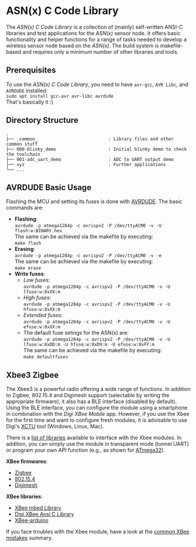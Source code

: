 # ASN(x) C Code Library #

The *ASN(x) C Code Library* is a collection of (mainly) self-written ANSI-C libraries and test applications for the *ASN(x)* sensor node.
It offers basic functionality and helper functions for a range of tasks needed to develop a wireless sensor node based on the *ASN(x)*.
The build system is makefile-based and requires only a minimum number of other libraries and tools.


## Prerequisites ##

To use the *ASN(x) C Code Library*, you need to have `avr-gcc`, `AVR Libc`, and `AVRDUDE` installed:  
  `sudo apt install gcc-avr avr-libc avrdude`  
That's basically it :)


## Directory Structure ##

```
.
├── _common_                           : Library files and other common stuff
├── 000-blinky_demo                    : Initial blinky demo to check the toolchain
├── 001-adc_uart_demo                  : ADC to UART output demo
├── xyz                                : Further applications
└── ...
```

## AVRDUDE Basic Usage ##

Flashing the MCU and setting its fuses is done with [AVRDUDE](https://www.nongnu.org/avrdude/).
The basic commands are:
* **Flashing**:  
  `avrdude -p atmega1284p -c avrispv2 -P /dev/ttyACM0 -v -U flash:w:BINARY.hex`  
  The same can be achieved via the makefile by executing:  
  `make flash`
* **Erasing**:  
  `avrdude -p atmega1284p -c avrispv2 -P /dev/ttyACM0 -v -e`  
  The same can be achieved via the makefile by executing:  
  `make erase`
* **Write fuses**:
    * *Low fuses*:  
      `avrdude -p atmega1284p -c avrispv2 -P /dev/ttyACM0 -v -U lfuse:w:0xXX:m`
    * *High fuses*:  
      `avrdude -p atmega1284p -c avrispv2 -P /dev/ttyACM0 -v -U hfuse:w:0xXX:m`
    * *Extended fuses*:  
      `avrdude -p atmega1284p -c avrispv2 -P /dev/ttyACM0 -v -U efuse:w:0xXX:m`
    * The default fuse setings for the ASN(x) are:  
      `avrdude -p atmega1284p -c avrispv2 -P /dev/ttyACM0 -v -U lfuse:w:0xDD:m -U hfuse:w:0xD9:m -U efuse:w:0xFF:m`  
      The same can be achieved via the makefile by executing:  
      `make defaultfuses`


## Xbee3 Zigbee ##

The Xbee3 is a powerful radio offering a wide range of functions.
In addition to Zigbee, 802.15.4 and Digimesh support (selectable by writing the appropriate firmware), it also has a BLE interface (disabled by default).
Using the BLE interface, you can configure the module using a smartphone in combination with the _Digi XBee Mobile_ app.
However, if you use the Xbee for the first time and want to configure fresh modules, it is advisable to use Digi's [XCTU](https://www.digi.com/products/embedded-systems/digi-xbee/digi-xbee-tools/xctu) tool (Windows, Linux, Mac).

There is a [list of libraries](https://www.digi.com/resources/documentation/Digidocs/90001456-13/concepts/c_xbee_libraries_api_mode.htm?TocPath=XBee%20API%20mode%7C_____6) available to interface with the Xbee modules.
In addition, you can simply use the module in transparent mode (tunnel UART) or program your own API function (e.g., as shown for [ATmega32](https://www.electronicwings.com/avr-atmega/xbee-interfacing-with-atmega32)).

**XBee firmwares**:
* [Zigbee](https://www.digi.com/products/embedded-systems/digi-xbee/rf-modules/2-4-ghz-rf-modules/xbee3-zigbee-3)
* [802.15.4](https://www.digi.com/products/embedded-systems/digi-xbee/rf-modules/2-4-ghz-rf-modules/xbee3-802-15-4)
* [Digimesh](https://www.digi.com/products/embedded-systems/digi-xbee/rf-modules/2-4-ghz-rf-modules/xbee3-digimesh-2-4)

**XBee libraries**:
* [XBee mbed Library](https://os.mbed.com/teams/Digi-International-Inc/code/XBeeLib/)
* [Digi XBee Ansi C Library](https://github.com/digidotcom/xbee_ansic_library/)
* [XBee-arduino](https://github.com/andrewrapp/xbee-arduino)

If you face troubles with the Xbee module, have a look at the [common XBee mistakes](https://www.faludi.com/projects/common-xbee-mistakes/) summary.
